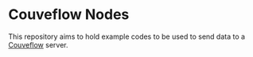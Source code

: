 # Couveflow Nodes

This repository aims to hold example codes to be used to send data to a [Couveflow](https://github.com/shthiago/couveflow) server.